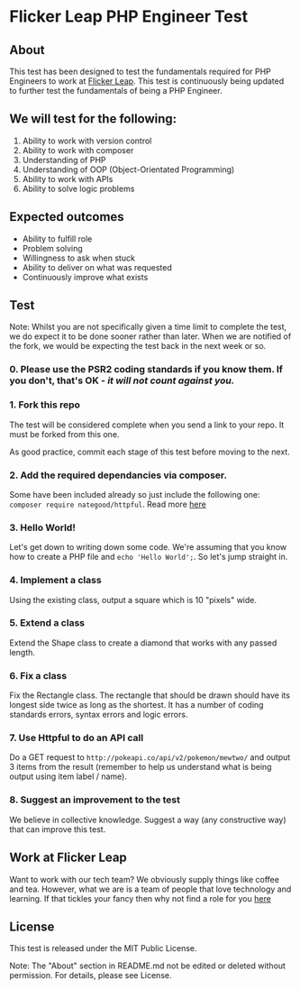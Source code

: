# Flicker Leap PHP Engineer Test

## About

This test has been designed to test the fundamentals required for PHP Engineers to work at [Flicker Leap](https://flickerleap.com). This test is continuously being updated to further test the fundamentals of being a PHP Engineer.

## We will test for the following:

1. Ability to work with version control
2. Ability to work with composer
3. Understanding of PHP
4. Understanding of OOP (Object-Orientated Programming)
4. Ability to work with APIs
5. Ability to solve logic problems

## Expected outcomes

- Ability to fulfill role
- Problem solving
- Willingness to ask when stuck
- Ability to deliver on what was requested
- Continuously improve what exists

## Test

Note: Whilst you are not specifically given a time limit to complete the test, we do expect it to be done sooner rather than later. When we are notified of the fork, we would be expecting the test back in the next week or so.

### 0. Please use the PSR2 coding standards if you know them. If you don't, that's OK - *it will not count against you.*

### 1. Fork this repo

The test will be considered complete when you send a link to your repo. It must be forked from this one.

As good practice, commit each stage of this test before moving to the next.

### 2. Add the required dependancies via composer.

Some have been included already so just include the following one: `composer require nategood/httpful`. Read more [here](https://getcomposer.org/doc/01-basic-usage.md)

### 3. Hello World!

Let's get down to writing down some code. We're assuming that you know how to create a PHP file and `echo 'Hello World';`. So let's jump straight in. 

### 4. Implement a class

Using the existing class, output a square which is 10 "pixels" wide.

### 5. Extend a class

Extend the Shape class to create a diamond that works with any passed length. 

### 6. Fix a class

Fix the Rectangle class. The rectangle that should be drawn should have its longest side twice as long as the shortest. It has a number of coding standards errors, syntax errors and logic errors.

### 7. Use Httpful to do an API call

Do a GET request to `http://pokeapi.co/api/v2/pokemon/mewtwo/` and output 3 items from the result (remember to help us understand what is being output using item label / name).

### 8. Suggest an improvement to the test

We believe in collective knowledge. Suggest a way (any constructive way) that can improve this test.

## Work at Flicker Leap

Want to work with our tech team? We obviously supply things like coffee and tea. However, what we are is a team of people that love technology and learning. If that tickles your fancy then why not find a role for you [here](https://flickerleap.com/about-us/careers/)

## License

This test is released under the MIT Public License.

Note: The "About" section in README.md not be edited or deleted without permission. For details, please see License.
